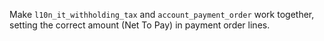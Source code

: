 Make `l10n_it_withholding_tax` and `account_payment_order` work together, setting the
correct amount (Net To Pay) in payment order lines.
